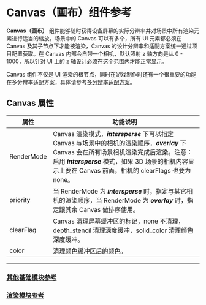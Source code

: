 # Canvas（画布）组件参考

**Canvas（画布）** 组件能够随时获得设备屏幕的实际分辨率并对场景中所有渲染元素进行适当的缩放。场景中的 Canvas 可以有多个，所有 UI 元素都必须在 Canvas 及其子节点下才能被渲染，Canvas 的设计分辨率和适配方案统一通过项目配置获取。在 Canvas 内部会自带一个相机，默认照射 z 轴方向是从 0 - 1000，所以针对 UI 上的 z 轴设计必须在这个范围内才能正常显示。

Canvas 组件不仅是 UI 渲染的根节点，同时在游戏制作时还有一个很重要的功能在多分辨率适配方案，具体请参考[多分辨率适配方案](../engine/multi-resolution.md)。


<!-- 画布的脚本接口请参考[Canvas API](../../../api/zh/classes/Canvas.html)。 -->

## Canvas 属性

| 属性           | 功能说明                                                 |
| -------------- | -----------                                            |
| RenderMode    | Canvas 渲染模式，***intersperse*** 下可以指定 Canvas 与场景中的相机的渲染顺序，***overlay*** 下 Canvas 会在所有场景相机渲染完成后渲染。注意：启用 ***intersperse*** 模式，如果 3D 场景的相机内容显示上要在 Canvas 前面，相机的 clearFlags 也要为 none。
| priority       | 当 RenderMode 为 ***intersperse*** 时，指定与其它相机的渲染顺序，当 RenderMode 为 ***overlay*** 时，指定跟其余 Canvas 做排序使用。
| clearFlag     | Canvas 清理屏幕缓冲区的标记，none 不清理，depth_stencil 清理深度缓冲，solid_color 清理颜色深度缓冲。
| color     | 清理颜色缓冲区后的颜色。
---

### [**其他基础模块参考**](base-component.md)

### [**渲染模块参考**](render-component.md)
